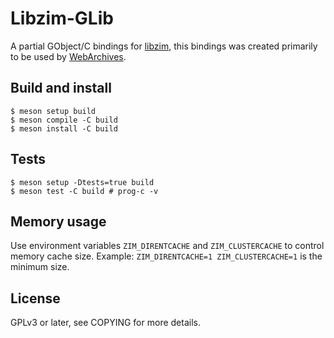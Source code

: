 # Libzim-GLib

A partial GObject/C bindings for [libzim], this bindings was created primarily
to be used by [WebArchives].

## Build and install

```shell
$ meson setup build
$ meson compile -C build
$ meson install -C build
```

## Tests

```shell
$ meson setup -Dtests=true build
$ meson test -C build # prog-c -v
```

## Memory usage

Use environment variables `ZIM_DIRENTCACHE` and `ZIM_CLUSTERCACHE` to control
memory cache size.
Example: `ZIM_DIRENTCACHE=1 ZIM_CLUSTERCACHE=1` is the minimum size.

## License

GPLv3 or later, see COPYING for more details.

<!-- Links references -->

[libzim]: https://github.com/openzim/libzim
[WebArchives]: https://github.com/birros/web-archives
